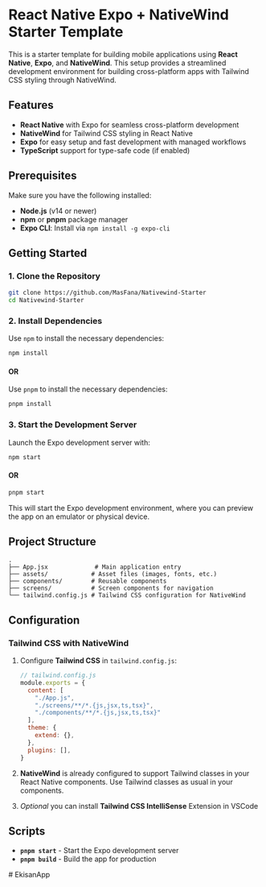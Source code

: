 
# React Native Expo + NativeWind Starter Template

This is a starter template for building mobile applications using **React Native**, **Expo**, and **NativeWind**. This setup provides a streamlined development environment for building cross-platform apps with Tailwind CSS styling through NativeWind.

## Features

- **React Native** with Expo for seamless cross-platform development
- **NativeWind** for Tailwind CSS styling in React Native
- **Expo** for easy setup and fast development with managed workflows
- **TypeScript** support for type-safe code (if enabled)

## Prerequisites

Make sure you have the following installed:

- **Node.js** (v14 or newer)
- **npm** or **pnpm** package manager
- **Expo CLI**: Install via `npm install -g expo-cli`

## Getting Started

### 1. Clone the Repository

```bash
git clone https://github.com/MasFana/Nativewind-Starter
cd Nativewind-Starter
```

### 2. Install Dependencies

Use `npm` to install the necessary dependencies:

```bash
npm install
```
#### OR

Use `pnpm` to install the necessary dependencies:

```bash
pnpm install
```

### 3. Start the Development Server

Launch the Expo development server with:

```bash
npm start
```

#### OR

```bash
pnpm start
```

This will start the Expo development environment, where you can preview the app on an emulator or physical device.

## Project Structure

```plaintext
.
├── App.jsx             # Main application entry
├── assets/            # Asset files (images, fonts, etc.)
├── components/        # Reusable components
├── screens/           # Screen components for navigation
└── tailwind.config.js # Tailwind CSS configuration for NativeWind
```

## Configuration

### Tailwind CSS with NativeWind

1. Configure **Tailwind CSS** in `tailwind.config.js`:

    ```js
    // tailwind.config.js
    module.exports = {
      content: [
        "./App.js",
        "./screens/**/*.{js,jsx,ts,tsx}",
        "./components/**/*.{js,jsx,ts,tsx}"
      ],
      theme: {
        extend: {},
      },
      plugins: [],
    }
    ```

2. **NativeWind** is already configured to support Tailwind classes in your React Native components. Use Tailwind classes as usual in your components.
3.  *Optional* you can install **Tailwind CSS IntelliSense** Extension in VSCode 


## Scripts

- **`pnpm start`** - Start the Expo development server
- **`pnpm build`** - Build the app for production

#   E k i s a n A p p  
 